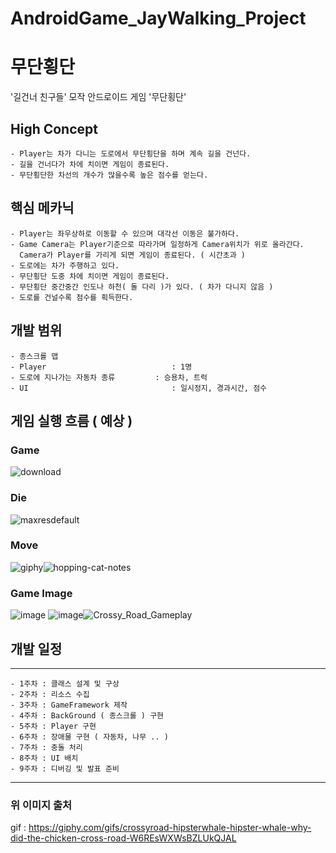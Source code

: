 # AndroidGame_JayWalking_Project

# 무단횡단 

 '길건너 친구들' 모작 안드로이드 게임 '무단횡단'

## High Concept 
    - Player는 차가 다니는 도로에서 무단횡단을 하며 계속 길을 건넌다. 
    - 길을 건너다가 차에 치이면 게임이 종료된다. 
    - 무단횡단한 차선의 개수가 많을수록 높은 점수를 얻는다.

## 핵심 메카닉 
    - Player는 좌우상하로 이동할 수 있으며 대각선 이동은 불가하다. 
    - Game Camera는 Player기준으로 따라가며 일정하게 Camera위치가 위로 올라간다.
      Camera가 Player를 가리게 되면 게임이 종료된다. ( 시간초과 )
    - 도로에는 차가 주행하고 있다.
    - 무단횡단 도중 차에 치이면 게임이 종료된다.
    - 무단횡단 중간중간 인도나 하천( 돌 다리 )가 있다. ( 차가 다니지 않음 ) 
    - 도로를 건널수록 점수를 획득한다. 

## 개발 범위 
    - 종스크롤 맵 
    - Player                            : 1명 
    - 도로에 지나가는 자동차 종류         : 승용차, 트럭 
    - UI                                : 일시정지, 경과시간, 점수 


## 게임 실행 흐름 ( 예상 )
### Game
![download](https://github.com/jmjang0110/AndroidGame_JayWalking_Project/assets/90159618/490b2837-c841-48b4-887a-58dfc907f4a2)
### Die
![maxresdefault](https://github.com/jmjang0110/AndroidGame_JayWalking_Project/assets/90159618/cbe4a0b5-fcf2-4bf5-bcd8-5ead534c665c)
### Move 
![giphy](https://github.com/jmjang0110/AndroidGame_JayWalking_Project/assets/90159618/ef415813-0ce4-4a13-b48d-2b3b02549c0a)![hopping-cat-notes](https://github.com/jmjang0110/AndroidGame_JayWalking_Project/assets/90159618/85e3f747-33cc-453b-8328-61c055bc4c4e)
### Game Image
![image](https://github.com/jmjang0110/AndroidGame_JayWalking_Project/assets/90159618/d74ab492-d812-4564-83fa-73084c074fba) ![image](https://github.com/jmjang0110/AndroidGame_JayWalking_Project/assets/90159618/182788a2-dea8-4a3a-a602-b99c054fbdbb)![Crossy_Road_Gameplay](https://github.com/jmjang0110/AndroidGame_JayWalking_Project/assets/90159618/ccddb657-7180-496c-bbf6-ec4e695aec65)




## 개발 일정 
-----------------
    - 1주차 : 클래스 설계 및 구상 
    - 2주차 : 리소스 수집 
    - 3주차 : GameFramework 제작 
    - 4주차 : BackGround ( 종스크롤 ) 구현  
    - 5주차 : Player 구현 
    - 6주차 : 장애물 구현 ( 자동차, 나무 .. )
    - 7주차 : 충돌 처리 
    - 8주차 : UI 배치 
    - 9주차 : 디버깅 및 발표 준비 
-----------------









### 위 이미지 출처
   gif : <https://giphy.com/gifs/crossyroad-hipsterwhale-hipster-whale-why-did-the-chicken-cross-road-W6REsWXWsBZLUkQJAL>
